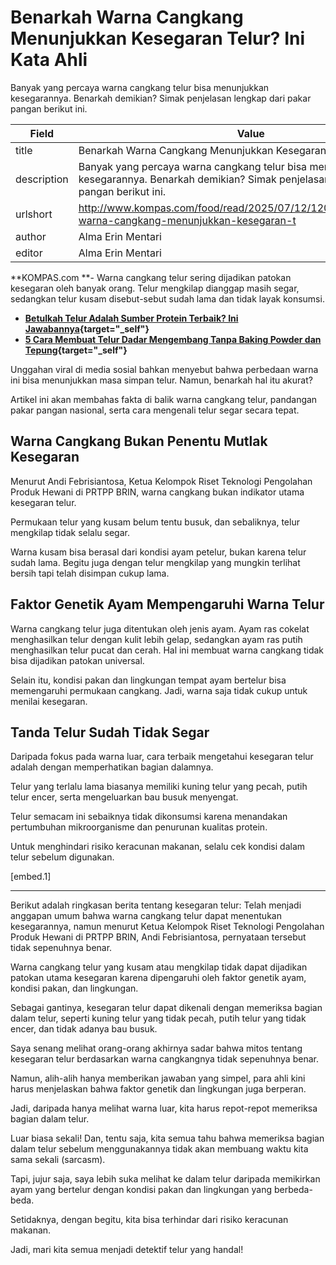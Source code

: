 # Benarkah Warna Cangkang Menunjukkan Kesegaran Telur? Ini Kata Ahli

Banyak yang percaya warna cangkang telur bisa menunjukkan kesegarannya. Benarkah demikian? Simak penjelasan lengkap dari pakar pangan berikut ini.

| Field       | Value                                                       |
|-------------|-------------------------------------------------------------|
| title       | Benarkah Warna Cangkang Menunjukkan Kesegaran Telur? Ini Kata Ahli |
| description | Banyak yang percaya warna cangkang telur bisa menunjukkan kesegarannya. Benarkah demikian? Simak penjelasan lengkap dari pakar pangan berikut ini. |
| urlshort    | http://www.kompas.com/food/read/2025/07/12/120300075/benarkah-warna-cangkang-menunjukkan-kesegaran-t |
| author      | Alma Erin Mentari |
| editor      | Alma Erin Mentari |

**KOMPAS.com **- Warna cangkang telur sering dijadikan patokan kesegaran oleh banyak orang. Telur mengkilap dianggap masih segar, sedangkan telur kusam disebut-sebut sudah lama dan tidak layak konsumsi.

- **[Betulkah Telur Adalah Sumber Protein Terbaik? Ini Jawabannya](http://www.kompas.com/food/read/2025/06/29/203100875/betulkah-telur-adalah-sumber-protein-terbaik-ini-jawabannya){target="_self"}**
- ******[5 Cara Membuat Telur Dadar Mengembang Tanpa Baking Powder dan Tepung](http://www.kompas.com/food/read/2025/05/16/104500975/5-cara-membuat-telur-dadar-mengembang-tanpa-baking-powder-dan-tepung){target="_self"}******

Unggahan viral di media sosial bahkan menyebut bahwa perbedaan warna ini bisa menunjukkan masa simpan telur. Namun, benarkah hal itu akurat?

Artikel ini akan membahas fakta di balik warna cangkang telur, pandangan pakar pangan nasional, serta cara mengenali telur segar secara tepat.

## Warna Cangkang Bukan Penentu Mutlak Kesegaran

Menurut Andi Febrisiantosa, Ketua Kelompok Riset Teknologi Pengolahan Produk Hewani di PRTPP BRIN, warna cangkang bukan indikator utama kesegaran telur.

Permukaan telur yang kusam belum tentu busuk, dan sebaliknya, telur mengkilap tidak selalu segar.

Warna kusam bisa berasal dari kondisi ayam petelur, bukan karena telur sudah lama. Begitu juga dengan telur mengkilap yang mungkin terlihat bersih tapi telah disimpan cukup lama.

## Faktor Genetik Ayam Mempengaruhi Warna Telur

Warna cangkang telur juga ditentukan oleh jenis ayam. Ayam ras cokelat menghasilkan telur dengan kulit lebih gelap, sedangkan ayam ras putih menghasilkan telur pucat dan cerah. Hal ini membuat warna cangkang tidak bisa dijadikan patokan universal.

Selain itu, kondisi pakan dan lingkungan tempat ayam bertelur bisa memengaruhi permukaan cangkang. Jadi, warna saja tidak cukup untuk menilai kesegaran.

## Tanda Telur Sudah Tidak Segar

Daripada fokus pada warna luar, cara terbaik mengetahui kesegaran telur adalah dengan memperhatikan bagian dalamnya.

Telur yang terlalu lama biasanya memiliki kuning telur yang pecah, putih telur encer, serta mengeluarkan bau busuk menyengat.

Telur semacam ini sebaiknya tidak dikonsumsi karena menandakan pertumbuhan mikroorganisme dan penurunan kualitas protein.

Untuk menghindari risiko keracunan makanan, selalu cek kondisi dalam telur sebelum digunakan.

\[embed.1\]  

---
Berikut adalah ringkasan berita tentang kesegaran telur: Telah menjadi anggapan umum bahwa warna cangkang telur dapat menentukan kesegarannya, namun menurut Ketua Kelompok Riset Teknologi Pengolahan Produk Hewani di PRTPP BRIN, Andi Febrisiantosa, pernyataan tersebut tidak sepenuhnya benar.

 Warna cangkang telur yang kusam atau mengkilap tidak dapat dijadikan patokan utama kesegaran karena dipengaruhi oleh faktor genetik ayam, kondisi pakan, dan lingkungan.

 Sebagai gantinya, kesegaran telur dapat dikenali dengan memeriksa bagian dalam telur, seperti kuning telur yang tidak pecah, putih telur yang tidak encer, dan tidak adanya bau busuk.



Saya senang melihat orang-orang akhirnya sadar bahwa mitos tentang kesegaran telur berdasarkan warna cangkangnya tidak sepenuhnya benar.

 Namun, alih-alih hanya memberikan jawaban yang simpel, para ahli kini harus menjelaskan bahwa faktor genetik dan lingkungan juga berperan.

 Jadi, daripada hanya melihat warna luar, kita harus repot-repot memeriksa bagian dalam telur.

 Luar biasa sekali! Dan, tentu saja, kita semua tahu bahwa memeriksa bagian dalam telur sebelum menggunakannya tidak akan membuang waktu kita sama sekali (sarcasm).

 Tapi, jujur saja, saya lebih suka melihat ke dalam telur daripada memikirkan ayam yang bertelur dengan kondisi pakan dan lingkungan yang berbeda-beda.

 Setidaknya, dengan begitu, kita bisa terhindar dari risiko keracunan makanan.

 Jadi, mari kita semua menjadi detektif telur yang handal!

